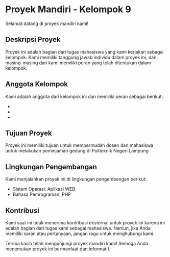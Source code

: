 # Proyek Mandiri - Kelompok 9

Selamat datang di proyek mandiri kami!

## Deskripsi Proyek

Proyek ini adalah bagian dari tugas mahasiswa yang kami kerjakan sebagai kelompok. Kami memiliki tanggung jawab individu dalam proyek ini, dan masing-masing dari kami memiliki peran yang telah ditentukan dalam kelompok.

## Anggota Kelompok

Kami adalah anggota dari kelompok ini dan memiliki peran sebagai berikut:

- [Antika Susmita]: [21753006]
- [Daffa Surya Septa]: [21753076]
- [Fillyana Tri Purwa Hastuti]: [21753050]


## Tujuan Proyek

Proyek ini memiliki tujuan untuk mempermudah dosen dan mahasiswa untuk melakukan peminjaman gedung di Politeknik Negeri Lampung

## Lingkungan Pengembangan

Kami menjalankan proyek ini di lingkungan pengembangan berikut:

- Sistem Operasi: Aplikasi WEB
- Bahasa Pemrograman: PHP


## Kontribusi

Kami saat ini tidak menerima kontribusi eksternal untuk proyek ini karena ini adalah bagian dari tugas kami sebagai mahasiswa. Namun, jika Anda memiliki saran atau pertanyaan, jangan ragu untuk menghubungi kami.


Terima kasih telah mengunjungi proyek mandiri kami! Semoga Anda menemukan proyek ini bermanfaat dan informatif.

